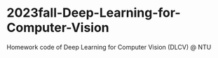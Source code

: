 # 2023fall-Deep-Learning-for-Computer-Vision
Homework code of Deep Learning for Computer Vision (DLCV) @ NTU